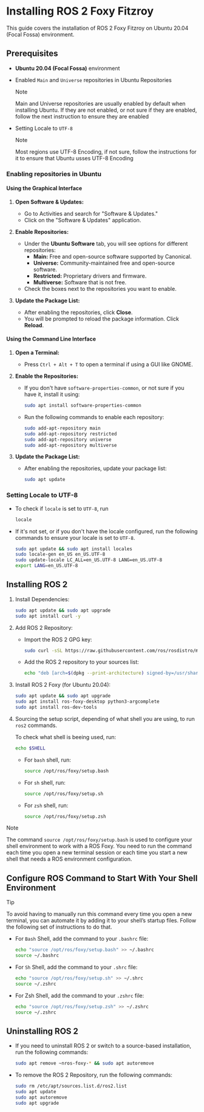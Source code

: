 # Installing ROS 2 Foxy Fitzroy

This guide covers the installation of ROS 2 Foxy Fitzroy on Ubuntu 20.04 (Focal Fossa) environment.

## Prerequisites

- **Ubuntu 20.04 (Focal Fossa)** environment
- Enabled `Main` and `Universe` repositories in Ubuntu Repositories
  > [!Note]
  >Main and Universe repositories are usually enabled by default when installing Ubuntu. If they are not enabled, or not sure if they are enabled, follow the next instruction to ensure they are enabled

- Setting Locale to `UTF-8`
  > [!Note]
  > Most regions use UTF-8 Encoding, if not sure, follow the instructions for it to ensure that Ubuntu usses UTF-8 Encoding

### Enabling repositories in Ubuntu

#### Using the Graphical Interface

1. **Open Software & Updates:**
   - Go to Activities and search for "Software & Updates."
   - Click on the "Software & Updates" application.

2. **Enable Repositories:**
   - Under the **Ubuntu Software** tab, you will see options for different repositories:
     - **Main:** Free and open-source software supported by Canonical.
     - **Universe:** Community-maintained free and open-source software.
     - **Restricted:** Proprietary drivers and firmware.
     - **Multiverse:** Software that is not free.
   - Check the boxes next to the repositories you want to enable.

3. **Update the Package List:**
   - After enabling the repositories, click **Close**.
   - You will be prompted to reload the package information. Click **Reload**.

#### Using the Command Line Interface

1. **Open a Terminal:**
   - Press `Ctrl + Alt + T` to open a terminal if using a GUI like GNOME.

2. **Enable the Repositories:**
   - If you don't have `software-properties-common`, or not sure if you have it, install it using:

     ```bash
     sudo apt install software-properties-common
     ```

   - Run the following commands to enable each repository:

     ```bash
     sudo add-apt-repository main
     sudo add-apt-repository restricted
     sudo add-apt-repository universe
     sudo add-apt-repository multiverse
     ```

3. **Update the Package List:**
   - After enabling the repositories, update your package list:

     ```bash
     sudo apt update
     ```

### Setting Locale to UTF-8

- To check if `locale` is set to `UTF-8`, run

   ```bash
   locale
   ```

- If it's not set, or if you don't have the locale configured, run the following commands to ensure your locale is set to `UTF-8`.

   ```bash
   sudo apt update && sudo apt install locales
   sudo locale-gen en_US en_US.UTF-8
   sudo update-locale LC_ALL=en_US.UTF-8 LANG=en_US.UTF-8
   export LANG=en_US.UTF-8
   ```

## Installing ROS 2

1. Install Dependencies:

   ```bash
   sudo apt update && sudo apt upgrade
   sudo apt install curl -y
   ```

2. Add ROS 2 Repository:
   - Import the ROS 2 GPG key:

     ```bash
     sudo curl -sSL https://raw.githubusercontent.com/ros/rosdistro/master/ros.key -o /usr/share/keyrings/ros-archive-keyring.gpg
     ```

   - Add the ROS 2 repository to your sources list:
  
     ```bash
     echo "deb [arch=$(dpkg --print-architecture) signed-by=/usr/share/keyrings/ros-archive-keyring.gpg] http://packages.ros.org/ros2/ubuntu $(. /etc/os-release && echo $UBUNTU_CODENAME) main" | sudo tee /etc/apt/sources.list.d/ros2.list > /dev/null
     ```

3. Install ROS 2 Foxy (for Ubuntu 20.04):

    ```bash
    sudo apt update && sudo apt upgrade
    sudo apt install ros-foxy-desktop python3-argcomplete
    sudo apt install ros-dev-tools
    ```

4. Sourcing the setup script, depending of what shell you are using, to run `ros2` commands.

    To check what shell is beeing used, run:

    ```bash
    echo $SHELL
    ```

    - For `bash` shell, run:

      ```bash
      source /opt/ros/foxy/setup.bash
      ```

    - For `sh` shell, run:

      ```bash
      source /opt/ros/foxy/setup.sh
      ```

    - For `zsh` shell, run:

      ```bash
      source /opt/ros/foxy/setup.zsh
      ```

> [!NOTE]
> The command `source /opt/ros/foxy/setup.bash` is used to configure your shell environment to work with a ROS Foxy. You need to run the command each time you open a new terminal session or each time you start a new shell that needs a ROS environment configuration.

## Configure ROS Command to Start With Your Shell Environment

> [!TIP]
> To avoid having to manually run this command every time you open a new terminal, you can automate it by adding it to your shell’s startup files. Follow the following set of instructions to do that.

- For `Bash` Shell, add the command to your `.bashrc` file:

  ```bash
  echo "source /opt/ros/foxy/setup.bash" >> ~/.bashrc
  source ~/.bashrc
  ```

- For `Sh` Shell, add the command to your `.shrc` file:

   ```sh
   echo "source /opt/ros/foxy/setup.sh" >> ~/.shrc
   source ~/.zshrc
   ```

- For Zsh Shell, add the command to your `.zshrc` file:

   ```zsh
   echo "source /opt/ros/foxy/setup.zsh" >> ~/.zshrc
   source ~/.zshrc
   ```

## Uninstalling ROS 2

- If you need to uninstall ROS 2 or switch to a source-based installation, run the following commands:

  ```bash
  sudo apt remove ~nros-foxy-* && sudo apt autoremove
  ```

- To remove the ROS 2 Repository, run the following commands:

  ```bash
  sudo rm /etc/apt/sources.list.d/ros2.list
  sudo apt update
  sudo apt autoremove
  sudo apt upgrade
  ```
